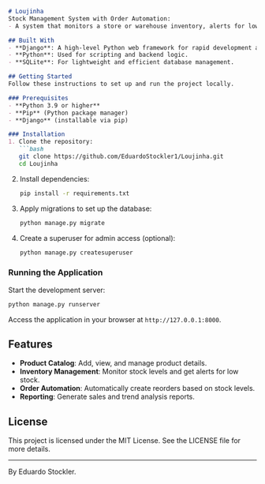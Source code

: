 ```markdown
# Loujinha  
Stock Management System with Order Automation:  
- A system that monitors a store or warehouse inventory, alerts for low-stock items, and even automates reordering. It includes features like sales reports, demand forecasting, and trend analysis.

## Built With  
- **Django**: A high-level Python web framework for rapid development and clean design.  
- **Python**: Used for scripting and backend logic.  
- **SQLite**: For lightweight and efficient database management.

## Getting Started  
Follow these instructions to set up and run the project locally.

### Prerequisites  
- **Python 3.9 or higher**  
- **Pip** (Python package manager)  
- **Django** (installable via pip)

### Installation  
1. Clone the repository:  
   ```bash
   git clone https://github.com/EduardoStockler1/Loujinha.git
   cd Loujinha
   ```

2. Install dependencies:  
   ```bash
   pip install -r requirements.txt
   ```

3. Apply migrations to set up the database:  
   ```bash
   python manage.py migrate
   ```

4. Create a superuser for admin access (optional):  
   ```bash
   python manage.py createsuperuser
   ```

### Running the Application  
Start the development server:  
```bash
python manage.py runserver
```

Access the application in your browser at `http://127.0.0.1:8000`.

## Features  
- **Product Catalog**: Add, view, and manage product details.  
- **Inventory Management**: Monitor stock levels and get alerts for low stock.  
- **Order Automation**: Automatically create reorders based on stock levels.  
- **Reporting**: Generate sales and trend analysis reports.

## License  
This project is licensed under the MIT License. See the LICENSE file for more details.

---

By Eduardo Stockler.
```  
